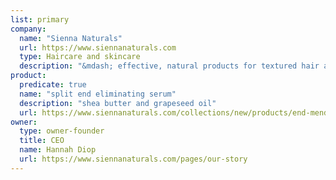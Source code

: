 ```yaml
---
list: primary
company:
  name: "Sienna Naturals"
  url: https://www.siennanaturals.com
  type: Haircare and skincare
  description: "&mdash; effective, natural products for textured hair and dry skin"
product:
  predicate: true
  name: "split end eliminating serum"
  description: "shea butter and grapeseed oil"
  url: https://www.siennanaturals.com/collections/new/products/end-mender
owner:
  type: owner-founder
  title: CEO
  name: Hannah Diop
  url: https://www.siennanaturals.com/pages/our-story
---
```

